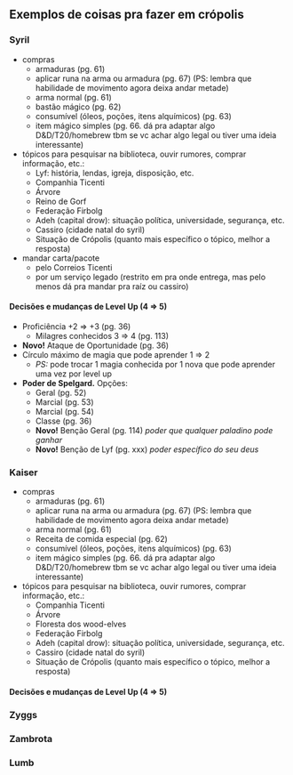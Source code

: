 ## Exemplos de coisas pra fazer em crópolis

### Syril
- compras
	- armaduras (pg. 61)
	- aplicar runa na arma ou armadura (pg. 67) (PS: lembra que habilidade de movimento agora deixa andar metade)
	- arma normal (pg. 61)
	- bastão mágico (pg. 62)
	- consumível (óleos, poções, itens alquímicos) (pg. 63)
	- item mágico simples (pg. 66. dá pra adaptar algo D&D/T20/homebrew tbm se vc achar algo legal ou tiver uma ideia interessante)
- tópicos para pesquisar na biblioteca, ouvir rumores, comprar informação, etc.:
	- Lyf: história, lendas, igreja, disposição, etc.
	- Companhia Ticenti
	- Árvore
	- Reino de Gorf
	- Federação Firbolg
	- Adeh (capital drow): situação política, universidade, segurança, etc.
	- Cassiro (cidade natal do syril)
	- Situação de Crópolis (quanto mais específico o tópico, melhor a resposta)
- mandar carta/pacote
	- pelo Correios Ticenti
	- por um serviço legado (restrito em pra onde entrega, mas pelo menos dá pra mandar pra raíz ou cassiro)

#### Decisões e mudanças de Level Up (4 => 5)
- Proficiência +2 => +3 (pg. 36)
	- Milagres conhecidos 3 => 4 (pg. 113)
- **Novo!** Ataque de Oportunidade (pg. 36)
- Círculo máximo de magia que pode aprender 1 => 2
	- *PS:* pode trocar 1 magia conhecida por 1 nova que pode aprender uma vez por level up
- **Poder de Spelgard.** Opções:
	- Geral (pg. 52)
	- Marcial (pg. 53)
	- Marcial (pg. 54)
	- Classe (pg. 36)
	- **Novo!** Benção Geral (pg. 114) _poder que qualquer paladino pode ganhar_
	- **Novo!** Benção de Lyf (pg. xxx) _poder específico do seu deus_

### Kaiser

- compras
	- armaduras (pg. 61)
	- aplicar runa na arma ou armadura (pg. 67) (PS: lembra que habilidade de movimento agora deixa andar metade)
	- arma normal (pg. 61)
	- Receita de comida especial (pg. 62)
	- consumível (óleos, poções, itens alquímicos) (pg. 63)
	- item mágico simples (pg. 66. dá pra adaptar algo D&D/T20/homebrew tbm se vc achar algo legal ou tiver uma ideia interessante)
- tópicos para pesquisar na biblioteca, ouvir rumores, comprar informação, etc.:
	- Companhia Ticenti
	- Árvore
	- Floresta dos wood-elves
	- Federação Firbolg
	- Adeh (capital drow): situação política, universidade, segurança, etc.
	- Cassiro (cidade natal do syril)
	- Situação de Crópolis (quanto mais específico o tópico, melhor a resposta)

#### Decisões e mudanças de Level Up (4 => 5)

### Zyggs


### Zambrota



### Lumb

